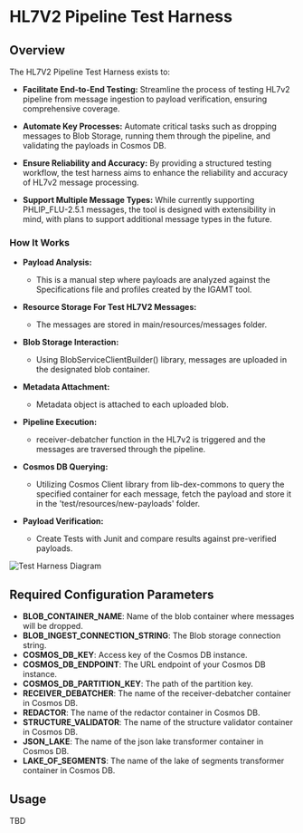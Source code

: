 # HL7V2 Pipeline Test Harness

## Overview

The HL7V2 Pipeline Test Harness exists to:

- **Facilitate End-to-End Testing:** Streamline the process of testing HL7v2 pipeline from message ingestion to payload verification, ensuring comprehensive coverage.

- **Automate Key Processes:** Automate critical tasks such as dropping messages to Blob Storage, running them through the pipeline, and validating the payloads in Cosmos DB.

- **Ensure Reliability and Accuracy:** By providing a structured testing workflow, the test harness aims to enhance the reliability and accuracy of HL7v2 message processing.

- **Support Multiple Message Types:** While currently supporting PHLIP_FLU-2.5.1 messages, the tool is designed with extensibility in mind, with plans to support additional message types in the future.


### How It Works

- **Payload Analysis:**
    - This is a manual step where payloads are analyzed against the Specifications file and profiles created by the IGAMT tool.

- **Resource Storage For Test HL7V2 Messages:**
    - The messages are stored in main/resources/messages folder.

- **Blob Storage Interaction:**
    - Using BlobServiceClientBuilder() library, messages are uploaded in the designated blob container.

- **Metadata Attachment:**
    - Metadata object is attached to each uploaded blob.

- **Pipeline Execution:**
    - receiver-debatcher function in the HL7v2 is triggered and the messages are traversed through the pipeline.

- **Cosmos DB Querying:**
    - Utilizing Cosmos Client library from lib-dex-commons to query the specified container for each message, fetch the payload and  store it in the 'test/resources/new-payloads' folder.

- **Payload Verification:**
    - Create Tests with Junit and compare results against pre-verified payloads.

![Test Harness Diagram](https://github.com/CDCgov/data-exchange-hl7/assets/137535421/8a31010d-3390-4d7f-9c0e-af228b4589ba)



## Required Configuration Parameters
- **BLOB_CONTAINER_NAME**: Name of the blob container where messages will be dropped.
- **BLOB_INGEST_CONNECTION_STRING**: The Blob storage connection string.
- **COSMOS_DB_KEY**: Access key of the Cosmos DB instance.
- **COSMOS_DB_ENDPOINT**: The URL endpoint of your Cosmos DB instance.
- **COSMOS_DB_PARTITION_KEY**: The path of the partition key.
- **RECEIVER_DEBATCHER**: The name of the receiver-debatcher container in Cosmos DB.
- **REDACTOR**: The name of the redactor container in Cosmos DB.
- **STRUCTURE_VALIDATOR**: The name of the structure validator container in Cosmos DB.
- **JSON_LAKE**: The name of the json lake transformer container in Cosmos DB.
- **LAKE_OF_SEGMENTS**: The name of the lake of segments transformer container in Cosmos DB.


## Usage
TBD


